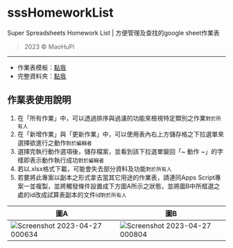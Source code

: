 # sssHomeworkList
Super Spreadsheets Homework List | 方便管理及查找的google sheet作業表

> 2023 © MaoHuPi

---

* 作業表模板：[點我](https://docs.google.com/spreadsheets/d/1T1piWWBZ5fCFXxh92T587GFt_Fab2fYujdlZ8L7hHcE/edit?usp=sharing)
* 完整資料夾：[點我](https://drive.google.com/drive/folders/1oy7Lmqp3sRBSGzASSdALz-ncIrt9TvMg?usp=share_link)

## 作業表使用說明

1.	在「所有作業」中，可以透過排序與過濾的功能來檢視特定類別之作業`對於所有人`
2.	在「新增作業」與「更新作業」中，可以使用表內右上方儲存格之下拉選單來選擇欲進行之動作`對於編輯者`
3.	選擇完執行動作選項後，儲存檔案，並看到該下拉選單變回「~ 動作 ~」的字樣即表示動作執行成功`對於編輯者`
4.	若以.xlsx格式下載，可能會失去部分資料及功能`對於所有人`
5.	若要將此專案以副本之形式拿去當其它用途的作業表，請連同Apps Script專案一並複製，並將觸發條件設置成下方圖A所示之狀態，並將圖B中所框選之處的id改成試算表副本的文件id`對於所有人`

|圖A|圖B|
|---|---|
|![Screenshot 2023-04-27 000634](https://user-images.githubusercontent.com/60348735/234643442-fdadb3ef-6813-4d34-b9a7-38d1ce8bf1a4.png)|![Screenshot 2023-04-27 000804](https://user-images.githubusercontent.com/60348735/234643450-7cae4ee9-85c5-4ddc-8e95-dba328bcc24e.png)|
